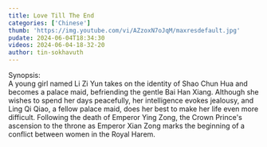 ```yaml
---
title: Love Till The End
categories: ['Chinese']
thumb: 'https://img.youtube.com/vi/AZzoxN7oJqM/maxresdefault.jpg'
pudate: 2024-06-04T18:34:30
videos: 2024-06-04-18-32-20
author: tin-sokhavuth
---
```

Synopsis:<br/> 
A young girl named Li Zi Yun takes on the identity of Shao Chun Hua and becomes a palace maid, befriending the gentle Bai Han Xiang. Although she wishes to spend her days peacefully, her intelligence evokes jealousy, and Ling Qi Qiao, a fellow palace maid, does her best to make her life even more difficult. Following the death of Emperor Ying Zong, the Crown Prince's ascension to the throne as Emperor Xian Zong marks the beginning of a conflict between women in the Royal Harem.
